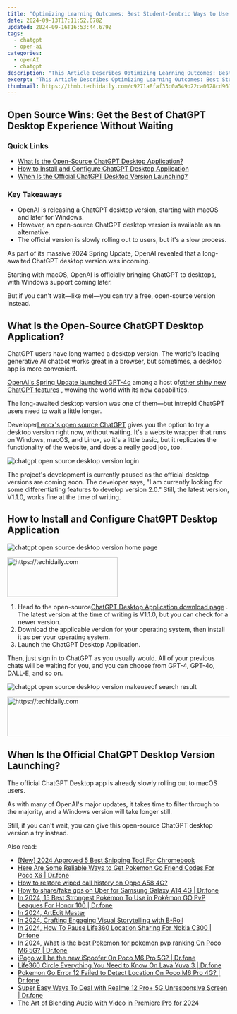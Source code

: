 ```yaml
---
title: "Optimizing Learning Outcomes: Best Student-Centric Ways to Use AI Chatbot"
date: 2024-09-13T17:11:52.678Z
updated: 2024-09-16T16:53:44.679Z
tags:
  - chatgpt
  - open-ai
categories:
  - openAI
  - chatgpt
description: "This Article Describes Optimizing Learning Outcomes: Best Student-Centric Ways to Use AI Chatbot"
excerpt: "This Article Describes Optimizing Learning Outcomes: Best Student-Centric Ways to Use AI Chatbot"
thumbnail: https://thmb.techidaily.com/c9271a8faf33c0a549b22ca0028cd9619d63965df7208919633e76ad2ce6d7e3.jpg
---
```


## Open Source Wins: Get the Best of ChatGPT Desktop Experience Without Waiting

### Quick Links

* [What Is the Open-Source ChatGPT Desktop Application?](https://www.makeuseof.com/cant-wait-for-the-chatgpt-desktop-app-try-this-open-source-alternative-instead/#what-is-the-open-source-chatgpt-desktop-application)
* [How to Install and Configure ChatGPT Desktop Application](https://www.makeuseof.com/cant-wait-for-the-chatgpt-desktop-app-try-this-open-source-alternative-instead/#how-to-install-and-configure-chatgpt-desktop-application)
* [When Is the Official ChatGPT Desktop Version Launching?](https://www.makeuseof.com/cant-wait-for-the-chatgpt-desktop-app-try-this-open-source-alternative-instead/#when-is-the-official-chatgpt-desktop-version-launching)

### Key Takeaways

* OpenAI is releasing a ChatGPT desktop version, starting with macOS and later for Windows.
* However, an open-source ChatGPT desktop version is available as an alternative.
* The official version is slowly rolling out to users, but it's a slow process.

 As part of its massive 2024 Spring Update, OpenAI revealed that a long-awaited ChatGPT desktop version was incoming.

 Starting with macOS, OpenAI is officially bringing ChatGPT to desktops, with Windows support coming later.

 But if you can't wait—like me!—you can try a free, open-source version instead.

## What Is the Open-Source ChatGPT Desktop Application?

 ChatGPT users have long wanted a desktop version. The world's leading generative AI chatbot works great in a browser, but sometimes, a desktop app is more convenient.

[OpenAI's Spring Update launched GPT-4o](https://www.makeuseof.com/how-gpt-4o-works-is-it-free/) among a host of[other shiny new ChatGPT features](https://www.makeuseof.com/chatgpt-new-features-spring-update/) , wowing the world with its new capabilities.

 The long-awaited desktop version was one of them—but intrepid ChatGPT users need to wait a little longer.

 Developer[Lencx's open source ChatGPT](https://github.com/lencx/ChatGPT) gives you the option to try a desktop version right now, without waiting. It's a website wrapper that runs on Windows, macOS, and Linux, so it's a little basic, but it replicates the functionality of the website, and does a really good job, too.

![chatgpt open source desktop version login](https://static1.makeuseofimages.com/wordpress/wp-content/uploads/2024/05/chatgpt-open-source-desktop-version-login.jpg)

 The project's development is currently paused as the official desktop versions are coming soon. The developer says, "I am currently looking for some differentiating features to develop version 2.0." Still, the latest version, V1.1.0, works fine at the time of writing.

## How to Install and Configure ChatGPT Desktop Application

![chatgpt open source desktop version home page](https://static1.makeuseofimages.com/wordpress/wp-content/uploads/2024/05/chatgpt-open-source-desktop-version-home-page.jpg)

<!-- affiliate ads begin -->
<a href="https://aligracehair.sjv.io/c/5597632/2135398/19272" target="_top" id="2135398">
  <img src="//a.impactradius-go.com/display-ad/19272-2135398" border="0" alt="https://techidaily.com" width="250" height="90"/>
</a>
<img height="0" width="0" src="https://aligracehair.sjv.io/i/5597632/2135398/19272" style="position:absolute;visibility:hidden;" border="0" />
<!-- affiliate ads end -->

1. Head to the open-source[ChatGPT Desktop Application download page](https://github.com/lencx/ChatGPT/releases/tag/v1.1.0) . The latest version at the time of writing is V1.1.0, but you can check for a newer version.
2. Download the applicable version for your operating system, then install it as per your operating system.
3. Launch the ChatGPT Desktop Application.

 Then, just sign in to ChatGPT as you usually would. All of your previous chats will be waiting for you, and you can choose from GPT-4, GPT-4o, DALL-E, and so on.

![chatgpt open source desktop version makeuseof search result](https://static1.makeuseofimages.com/wordpress/wp-content/uploads/2024/05/chatgpt-open-source-desktop-version-makeuseof-search-result.jpg)

<!-- affiliate ads begin -->
<a href="https://appsumo.8odi.net/c/5597632/2123748/7443" target="_top" id="2123748">
  <img src="//a.impactradius-go.com/display-ad/7443-2123748" border="0" alt="https://techidaily.com" width="600" height="90"/>
</a>
<img height="0" width="0" src="https://appsumo.8odi.net/i/5597632/2123748/7443" style="position:absolute;visibility:hidden;" border="0" />
<!-- affiliate ads end -->

## When Is the Official ChatGPT Desktop Version Launching?

 The official ChatGPT Desktop app is already slowly rolling out to macOS users.

 As with many of OpenAI's major updates, it takes time to filter through to the majority, and a Windows version will take longer still.

 Still, if you can't wait, you can give this open-source ChatGPT desktop version a try instead.

<ins class="adsbygoogle"
     style="display:block"
     data-ad-format="autorelaxed"
     data-ad-client="ca-pub-7571918770474297"
     data-ad-slot="1223367746"></ins>

<ins class="adsbygoogle"
     style="display:block"
     data-ad-client="ca-pub-7571918770474297"
     data-ad-slot="8358498916"
     data-ad-format="auto"
     data-full-width-responsive="true"></ins>

<span class="atpl-alsoreadstyle">Also read:</span>
<div><ul>
<li><a href="https://on-screen-recording.techidaily.com/new-2024-approved-5-best-snipping-tool-for-chromebook/"><u>[New] 2024 Approved 5 Best Snipping Tool For Chromebook</u></a></li>
<li><a href="https://pokemon-go-android.techidaily.com/here-are-some-reliable-ways-to-get-pokemon-go-friend-codes-for-poco-x6-drfone-by-drfone-virtual-android/"><u>Here Are Some Reliable Ways to Get Pokemon Go Friend Codes For Poco X6 | Dr.fone</u></a></li>
<li><a href="https://blog-min.techidaily.com/how-to-restore-wiped-call-history-on-oppo-a58-4g-by-fonelab-android-recover-call-logs/"><u>How to restore wiped call history on Oppo A58 4G?</u></a></li>
<li><a href="https://fake-location.techidaily.com/how-to-sharefake-gps-on-uber-for-samsung-galaxy-a14-4g-drfone-by-drfone-virtual-android/"><u>How to share/fake gps on Uber for Samsung Galaxy A14 4G | Dr.fone</u></a></li>
<li><a href="https://pokemon-go-android.techidaily.com/in-2024-15-best-strongest-pokemon-to-use-in-pokemon-go-pvp-leagues-for-honor-100-drfone-by-drfone-virtual-android/"><u>In 2024, 15 Best Strongest Pokémon To Use in Pokémon GO PvP Leagues For Honor 100 | Dr.fone</u></a></li>
<li><a href="https://youtube-blog.techidaily.com/24-artedit-master/"><u>In 2024, ArtEdit Master</u></a></li>
<li><a href="https://extra-lessons.techidaily.com/in-2024-crafting-engaging-visual-storytelling-with-b-roll/"><u>In 2024, Crafting Engaging Visual Storytelling with B-Roll</u></a></li>
<li><a href="https://location-social.techidaily.com/in-2024-how-to-pause-life360-location-sharing-for-nokia-c300-drfone-by-drfone-virtual-android/"><u>In 2024, How To Pause Life360 Location Sharing For Nokia C300 | Dr.fone</u></a></li>
<li><a href="https://pokemon-go-android.techidaily.com/in-2024-what-is-the-best-pokemon-for-pokemon-pvp-ranking-on-poco-m6-5g-drfone-by-drfone-virtual-android/"><u>In 2024, What is the best Pokemon for pokemon pvp ranking On Poco M6 5G? | Dr.fone</u></a></li>
<li><a href="https://pokemon-go-android.techidaily.com/ipogo-will-be-the-new-ispoofer-on-poco-m6-pro-5g-drfone-by-drfone-virtual-android/"><u>iPogo will be the new iSpoofer On Poco M6 Pro 5G? | Dr.fone</u></a></li>
<li><a href="https://fake-location.techidaily.com/life360-circle-everything-you-need-to-know-on-lava-yuva-3-drfone-by-drfone-virtual-android/"><u>Life360 Circle Everything You Need to Know On Lava Yuva 3 | Dr.fone</u></a></li>
<li><a href="https://pokemon-go-android.techidaily.com/pokemon-go-error-12-failed-to-detect-location-on-poco-m6-pro-4g-drfone-by-drfone-virtual-android/"><u>Pokemon Go Error 12 Failed to Detect Location On Poco M6 Pro 4G? | Dr.fone</u></a></li>
<li><a href="https://howto.techidaily.com/super-easy-ways-to-deal-with-realme-12-proplus-5g-unresponsive-screen-drfone-by-drfone-fix-android-problems-fix-android-problems/"><u>Super Easy Ways To Deal with Realme 12 Pro+ 5G Unresponsive Screen | Dr.fone</u></a></li>
<li><a href="https://some-approaches.techidaily.com/the-art-of-blending-audio-with-video-in-premiere-pro-for-2024/"><u>The Art of Blending Audio with Video in Premiere Pro for 2024</u></a></li>
</ul></div>

